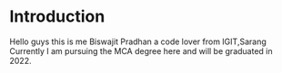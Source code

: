 # Introduction
Hello guys this is me Biswajit Pradhan a code lover from IGIT,Sarang
Currently I am pursuing the MCA degree here and will be graduated in 2022.
